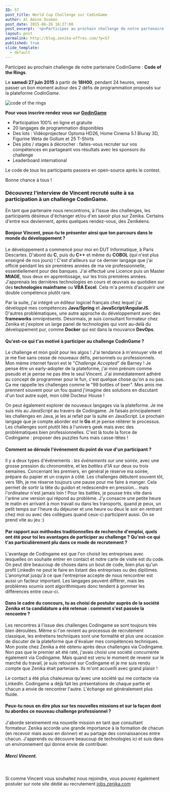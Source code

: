 ```yaml
---
ID: 57
post_title: World Cup Challenge sur CodinGame
author: Al Amine Ousman
post_date: 2015-06-26 16:27:00
post_excerpt: '<p>Participez au prochain challenge de notre partenaire CodinGame&nbsp;: <strong>Code of the Rings</strong>.</p> <p><img src="/public/Al/CodinGame/codingame3.jpg" alt="code of the rings" style="display:block; margin:0 auto;" title="code of the rings" /></p>'
layout: post
permalink: http://blog.zenika-offres.com/?p=57
published: true
slide_template:
  - default
---
```

Participez au prochain challenge de notre partenaire CodinGame : <strong>Code of the Rings</strong>.

Le <strong>samedi 27 juin 2015</strong> à partir de <strong>18H00</strong>, pendant 24 heures, venez passer un bon moment autour des 2 défis de programmation proposés sur la plateforme <em>CodinGame</em>.

<!--more-->

<img style="display: block; margin: 0 auto;" title="code of the rings" src="/wp-content/uploads/2015/07/codingame3.jpg" alt="code of the rings" />

<strong>Pour vous inscrire rendez vous sur <a href="https://www.codingame.com/challenge/code-of-the-rings">GodinGame</a></strong>
<ul>
	<li>Participation 100% en ligne et gratuite</li>
	<li>20 langages de programmation disponibles</li>
	<li>Des lots : Vidéoprojecteur Optoma HD26, Home Cinema 5.1 Bluray 3D, Figurine Weta de Gollum et 25 T-Shirts</li>
	<li>Des jobs / stages à décrocher : faites-vous recruter sur vos compétences en partageant vos résultats avec les sponsors du challenge</li>
	<li>Leaderboard international</li>
</ul>
Le code de tous les participants passera en open-source après le contest.

Bonne chance à tous !
<h3>Découvrez l'interview de Vincent recruté suite à sa participation à un challenge CodinGame.</h3>
En tant que partenaire nous rencontrons, à l'issue des challenges, les participants désireux d'échanger et/ou d'en savoir plus sur Zenika. Certains d'entre eux deviennent, après quelques rendez-vous, des Zenikéens.
<h4>Bonjour Vincent, peux-tu te présenter ainsi que ton parcours dans le monde du développement ?</h4>
Le développement a commencé pour moi en DUT Informatique, à Paris Descartes. D'abord du <strong>C</strong>, puis du <strong>C++</strong> et même du <strong>COBOL</strong> (qui n'est plus enseigné de nos jours) ! C'est d'ailleurs sur ce dernier langage que j'ai officié pendant les six premières années de ma vie professionnelle, essentiellement pour des banques. J'ai effectué une Licence puis un Master <strong>MIAGE</strong>, tous deux en apprentissage, sur les trois premières années. J'apprenais les dernières technologies en cours et œuvrais au quotidien sur des<strong> technologies mainframe</strong> ou <strong>VBA Excel</strong>. Cela m'a permis d'acquérir une double compétence plutôt rare.

Par la suite, j'ai intégré un éditeur logiciel français chez lequel j'ai développé mes compétences <strong>Java/Spring</strong> et <strong>JavaScript/AngularJS</strong>. D'autres problématiques, une autre approche du développement avec des <strong>frameworks</strong> omniprésents. Désormais, je suis consultant formateur chez Zenika et j'explore un large panel de technologies qui vont au-delà du développement pur, comme <strong>Docker</strong> qui est dans la mouvance <strong>DevOps</strong>.
<h4>Qu'est-ce qui t'as motivé à participer au challenge CodinGame ?</h4>
Le challenge et mon goût pour les algos ! J'ai tendance à m'ennuyer vite et je me fixe sans cesse de nouveaux défis, personnels ou professionnels. Mon mème internet favori est le "<em>Challenge Accepted</em>" de Barney ! Je pense être un early-adopter de la plateforme, j'ai mon prénom comme pseudo et je pense ne pas être le seul Vincent. J'ai immédiatement adhéré au concept de programmer pour le fun, c'est quelque chose qu'on a ou pas. Ça me rappelle les challenges comme le "99 bottles of beer". Mes amis me prennent souvent pour un fou quand j'imagine des solutions en discutant d'un tout autre sujet, mon côté Docteur House !

On peut également explorer de nouveaux langages via la plateforme. Je me suis mis au <em>JavaScript</em> au travers de Codingame. Je faisais principalement les challenges en Java, je les ai refait par la suite en JavaScript. Le prochain langage que je compte aborder est le<strong> Go</strong> et je pense réitérer le processus. Les challenges sont plutôt liés à l'univers geek mais avec des problématiques bien professionnelles. C'est là toute la force de Codingame : proposer des puzzles funs mais casse-têtes !
<h4>Comment se déroule l'événement du point de vue d'un participant ?</h4>
Il y a deux types d'événements : <em>les événements sur une soirée</em>, avec une grosse pression du chronomètre, et les <em>battles d'IA</em> sur deux ou trois semaines. Concernant les premiers, en général je réserve ma soirée, prépare du papier et un crayon à côté. Les challenges débutent souvent tôt, vers 18h, je me réserve toujours une pause pour me faire à manger. Cela permet de sortir la tête du guidon et redescendre en pression... mais l'ordinateur n'est jamais loin ! Pour les battles, je pousse très vite dans l'arène une version qui répond au problème. J'y consacre une petite heure le matin en arrivant à mon travail ou dans les transports, quand je peux, un petit temps sur l'heure du déjeuner et une heure ou deux le soir en rentrant chez moi ou avec des collègues quand ceux-ci participent aussi. On se prend vite au jeu :)
<h4>Par rapport aux méthodes traditionnelles de recherche d'emploi, quels ont été pour toi les avantages de participer au challenge ?
Qu'est-ce qui t'as particulièrement plu dans ce mode de recrutement ?</h4>
L'avantage de Codingame est que l'on choisit les entreprises avec lesquelles on souhaite entrer en contact et notre carte de visite est du code. On peut dire beaucoup de choses dans un bout de code, bien plus qu'un profil LinkedIn ne peut le faire en listant des entreprises ou des diplômes. L'anonymat jusqu'à ce que l'entreprise accepte de nous rencontrer est aussi un facteur important. Les langages peuvent différer, mais les problèmes soumis sont algorithmiques donc tendent à gommer les différences entre ceux-ci.
<h4>Dans le cadre du concours, tu as choisi de postuler auprès de la société Zenika et ta candidature a été retenue : comment s'est passée la rencontre ?</h4>
Les rencontres à l'issue des challenges Codingame se sont toujours très bien déroulées. Même si l'on revient au processus de recrutement classique, les entretiens techniques sont une formalité et plus une occasion de discuter de la plateforme que d'évaluer mes compétences techniques. Mon poste chez Zenika a été obtenu après deux challenges via Codingame. Non pas que le premier ait été raté, j'avais choisi une société concurrente également via Codingame. Mais quand est venu le moment de revenir sur le marché du travail, je suis retourné sur Codingame et je me suis rendu compte que Zenika était partenaire. Ils m'ont accueilli avec grand plaisir !

Le contact a été plus chaleureux qu'avec une société qui me contacte via LinkedIn. Codingame a déjà fait les présentations de chaque partie et chacun a envie de rencontrer l'autre. L'échange est généralement plus fluide.
<h4>Peux-tu nous en dire plus sur tes nouvelles missions et sur la façon dont tu abordes ce nouveau challenge professionnel ?</h4>
J'aborde sereinement ma nouvelle mission en tant que consultant formateur. Zenika accorde une grande importance à la formation de chacun (en recevoir mais aussi en donner) et au partage des connaissances entre chacun. J'apprends ou découvre beaucoup de technologies ici et suis dans un environnement qui donne envie de contribuer.
<h5>Merci Vincent.</h5>
&nbsp;

Si comme Vincent vous souhaitez nous rejoindre, vous pouvez également postuler sur note site dédié au recrutement <a href="jobs.zenika.com">jobs.zenika.com</a>
